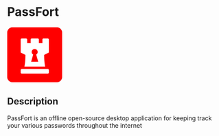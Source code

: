 # PassFort

![logo](./src-tauri/icons/128x128.png)

## Description

PassFort is an offline open-source desktop application for keeping track your various passwords throughout the internet
